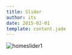 ```yaml
---
title: Slider
author: its
date: 2015-02-01
template: content.jade
---
```


<!-- ![homeslider1](http://www.fillmurray.com/1280/485) -->
![homeslider1](http://static1.squarespace.com/static/51c748abe4b0c275d0aa86bf/56141f2be4b0a4afc2d17505/56158c17e4b0e40a968cbfc4/1444252729492/dirk-980.gif?format=750w)